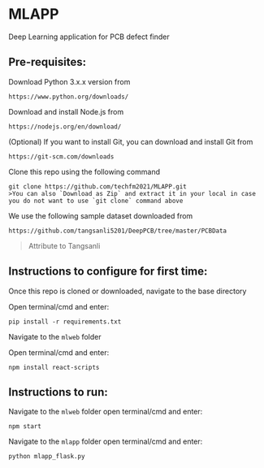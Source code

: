 # MLAPP

Deep Learning application for PCB defect finder

## Pre-requisites:
Download Python 3.x.x version from

```
https://www.python.org/downloads/
```

Download and install Node.js from
```
https://nodejs.org/en/download/
```
(Optional) If you want to install Git, you can download and install Git from 
```
https://git-scm.com/downloads
```
Clone this repo using the following command
```
git clone https://github.com/techfm2021/MLAPP.git
>You can also `Download as Zip` and extract it in your local in case you do not want to use `git clone` command above
``` 
We use the following sample dataset downloaded from 
```
https://github.com/tangsanli5201/DeepPCB/tree/master/PCBData
```
> Attribute to Tangsanli

## Instructions to configure for first time:
<!-- Extract the following zip files
- mlweb.zip
- mlapp.zip
- pcbdata.zip -->
Once this repo is cloned or downloaded, navigate to the base directory

Open terminal/cmd and enter:

```
pip install -r requirements.txt
```

Navigate to the `mlweb` folder

Open terminal/cmd and enter:

```
npm install react-scripts
```

<!-- Rename the `PCBData` folder to `data` -->

## Instructions to run:

Navigate to the `mlweb` folder open terminal/cmd and enter:
```
npm start
```
Navigate to the `mlapp` folder open terminal/cmd and enter: 
```
python mlapp_flask.py
```
